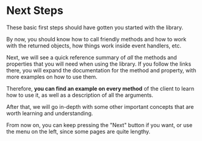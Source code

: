 # Next Steps

These basic first steps should have gotten you started with the library.

By now, you should know how to call friendly methods and how to work with
the returned objects, how things work inside event handlers, etc.

Next, we will see a quick reference summary of *all* the methods and
properties that you will need when using the library. If you follow
the links there, you will expand the documentation for the method
and property, with more examples on how to use them.

Therefore, **you can find an example on every method** of the client
to learn how to use it, as well as a description of all the arguments.

After that, we will go in-depth with some other important concepts
that are worth learning and understanding.

From now on, you can keep pressing the "Next" button if you want,
or use the menu on the left, since some pages are quite lengthy.
